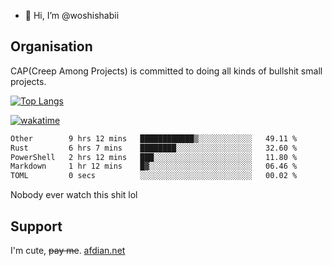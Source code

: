 - 👋 Hi, I’m @woshishabii

## Organisation

CAP(Creep Among Projects) is committed to doing all kinds of bullshit small projects.

[![Top Langs](https://github-readme-stats.vercel.app/api/top-langs/?username=woshishabii&layout=compact)](https://github.com/anuraghazra/github-readme-stats)

[![wakatime](https://wakatime.com/badge/user/34d02784-acc1-4a16-82d7-33fdb53c4ed6.svg)](https://wakatime.com/@34d02784-acc1-4a16-82d7-33fdb53c4ed6)


<!--START_SECTION:waka-->

```txt
Other        9 hrs 12 mins   ████████████▒░░░░░░░░░░░░   49.11 %
Rust         6 hrs 7 mins    ████████░░░░░░░░░░░░░░░░░   32.60 %
PowerShell   2 hrs 12 mins   ███░░░░░░░░░░░░░░░░░░░░░░   11.80 %
Markdown     1 hr 12 mins    █▓░░░░░░░░░░░░░░░░░░░░░░░   06.46 %
TOML         0 secs          ░░░░░░░░░░░░░░░░░░░░░░░░░   00.02 %
```

<!--END_SECTION:waka-->

Nobody ever watch this shit lol

## Support
I'm cute, ~~pay me~~.
[afdian.net](https://afdian.com/a/woshishabi)

<!---
woshishabii/woshishabii is a ✨ special ✨ repository because its `README.md` (this file) appears on your GitHub profile.
You can click the Preview link to take a look at your changes.
--->

